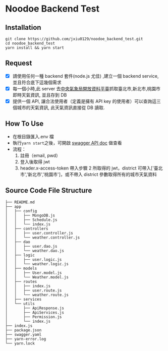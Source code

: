 # Noodoe Backend Test

<!-- 面試用測驗 -->

<!-- [![code style: prettier](https://img.shields.io/badge/code_style-prettier-ff69b4.svg?style=flat-square)](https://github.com/prettier/prettier) -->

## Installation

```shell
git clone https://github.com/jxiu0129/noodoe_backend_test.git
cd noodoe_backend_test
yarn install && yarn start
```

## Request

-   [x] 請使用任何一種 backend 套件(node.js 尤佳) ,建立一個 backend service, 並且符合底下這幾個需求
-   [x] 每一個小時,此 server 去[中央氣象局開放資料平臺](https://opendata.cwb.gov.tw/index)抓取臺北市,新北市,桃園市即時天氣資訊, 並且存到 DB
-   [x] 提供一個 API, 讓合法使用者（定義是擁有 API key 的使用者）可以查詢這三個城市的天氣資訊, 此天氣資訊直接從 DB 讀取.

## How To Use

-   在根目錄匯入.env 檔
-   執行`yarn start`之後，可開啟 [swagger API doc](http://localhost:3000/api-docs) 做查看
-   流程：
    1. 註冊（email, pwd）
    2. 登入後取得 jwt
    3. header.x-access-token 帶入步驟 2 所取得的 jwt，district 可帶入['臺北市','新北市','桃園市']，或不帶入 district 參數取得所有的城市天氣資料

## Source Code File Structure

```
├── README.md
├── app
│   ├── config
│   │   ├── MongoDB.js
│   │   ├── Schedule.js
│   │   └── index.js
│   ├── controllers
│   │   ├── user.controller.js
│   │   └── weather.controller.js
│   ├── dao
│   │   ├── user.dao.js
│   │   └── weather.dao.js
│   ├── logic
│   │   ├── user.logic.js
│   │   └── weather.logic.js
│   ├── models
│   │   ├── User.model.js
│   │   └── Weather.model.js
│   ├── routes
│   │   ├── index.js
│   │   ├── user.route.js
│   │   └── weather.route.js
│   ├── services
│   └── utils
│       ├── ApiResponse.js
│       ├── ApiServices.js
│       ├── Permission.js
│       └── index.js
├── index.js
├── package.json
├── swagger.yaml
├── yarn-error.log
└── yarn.lock
```

